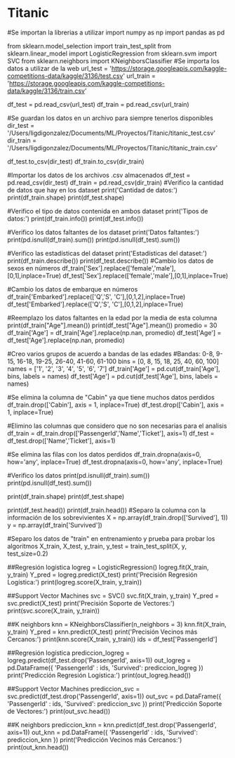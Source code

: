 # Titanic
#Se importan la librerias a utilizar
import numpy as np
import pandas as pd

from sklearn.model_selection import train_test_split
from sklearn.linear_model import LogisticRegression
from sklearn.svm import SVC
from sklearn.neighbors import KNeighborsClassifier
#Se importa los datos a utilizar de la web
url_test = 'https://storage.googleapis.com/kaggle-competitions-data/kaggle/3136/test.csv'
url_train = 'https://storage.googleapis.com/kaggle-competitions-data/kaggle/3136/train.csv'

df_test = pd.read_csv(url_test)
df_train = pd.read_csv(url_train)

#Se guardan los datos en un archivo para siempre tenerlos disponibles
dir_test = '/Users/ligdigonzalez/Documents/ML/Proyectos/Titanic/titanic_test.csv'
dir_train = '/Users/ligdigonzalez/Documents/ML/Proyectos/Titanic/titanic_train.csv'

df_test.to_csv(dir_test)
df_train.to_csv(dir_train)

#Importar los datos de los archivos .csv almacenados
df_test = pd.read_csv(dir_test)
df_train = pd.read_csv(dir_train)
#Verifico la cantidad de datos que hay en los dataset
print('Cantidad de datos:')
print(df_train.shape)
print(df_test.shape)

#Verifico el tipo de datos contenida en ambos dataset
print('Tipos de datos:')
print(df_train.info())
print(df_test.info())

#Verifico los datos faltantes de los dataset
print('Datos faltantes:')
print(pd.isnull(df_train).sum())
print(pd.isnull(df_test).sum())

#Verifico las estadísticas del dataset
print('Estadísticas del dataset:')
print(df_train.describe())
print(df_test.describe())
#Cambio los datos de sexos en números
df_train['Sex'].replace(['female','male'],[0,1],inplace=True)
df_test['Sex'].replace(['female','male'],[0,1],inplace=True)

#Cambio los datos de embarque en números
df_train['Embarked'].replace(['Q','S', 'C'],[0,1,2],inplace=True)
df_test['Embarked'].replace(['Q','S', 'C'],[0,1,2],inplace=True)

#Reemplazo los datos faltantes en la edad por la media de esta columna
print(df_train["Age"].mean())
print(df_test["Age"].mean())
promedio = 30
df_train['Age'] = df_train['Age'].replace(np.nan, promedio)
df_test['Age'] = df_test['Age'].replace(np.nan, promedio)

#Creo varios grupos de acuerdo a bandas de las edades
#Bandas: 0-8, 9-15, 16-18, 19-25, 26-40, 41-60, 61-100
bins = [0, 8, 15, 18, 25, 40, 60, 100]
names = ['1', '2', '3', '4', '5', '6', '7']
df_train['Age'] = pd.cut(df_train['Age'], bins, labels = names)
df_test['Age'] = pd.cut(df_test['Age'], bins, labels = names)

#Se elimina la columna de "Cabin" ya que tiene muchos datos perdidos
df_train.drop(['Cabin'], axis = 1, inplace=True)
df_test.drop(['Cabin'], axis = 1, inplace=True)

#Elimino las columnas que considero que no son necesarias para el analisis
df_train = df_train.drop(['PassengerId','Name','Ticket'], axis=1)
df_test = df_test.drop(['Name','Ticket'], axis=1)

#Se elimina las filas con los datos perdidos
df_train.dropna(axis=0, how='any', inplace=True)
df_test.dropna(axis=0, how='any', inplace=True)

#Verifico los datos
print(pd.isnull(df_train).sum())
print(pd.isnull(df_test).sum())

print(df_train.shape)
print(df_test.shape)

print(df_test.head())
print(df_train.head())
#Separo la columna con la información de los sobrevivientes
X = np.array(df_train.drop(['Survived'], 1))
y = np.array(df_train['Survived'])

#Separo los datos de "train" en entrenamiento y prueba para probar los algoritmos
X_train, X_test, y_train, y_test = train_test_split(X, y, test_size=0.2)

##Regresión logística
logreg = LogisticRegression()
logreg.fit(X_train, y_train)
Y_pred = logreg.predict(X_test)
print('Precisión Regresión Logística:')
print(logreg.score(X_train, y_train))

##Support Vector Machines
svc = SVC()
svc.fit(X_train, y_train)
Y_pred = svc.predict(X_test)
print('Precisión Soporte de Vectores:')
print(svc.score(X_train, y_train))

##K neighbors
knn = KNeighborsClassifier(n_neighbors = 3)
knn.fit(X_train, y_train)
Y_pred = knn.predict(X_test)
print('Precisión Vecinos más Cercanos:')
print(knn.score(X_train, y_train))
ids = df_test['PassengerId']

##Regresión logística
prediccion_logreg = logreg.predict(df_test.drop('PassengerId', axis=1))
out_logreg = pd.DataFrame({ 'PassengerId' : ids, 'Survived': prediccion_logreg })
print('Predicción Regresión Logística:')
print(out_logreg.head())

##Support Vector Machines
prediccion_svc = svc.predict(df_test.drop('PassengerId', axis=1))
out_svc = pd.DataFrame({ 'PassengerId' : ids, 'Survived': prediccion_svc })
print('Predicción Soporte de Vectores:')
print(out_svc.head())

##K neighbors
prediccion_knn = knn.predict(df_test.drop('PassengerId', axis=1))
out_knn = pd.DataFrame({ 'PassengerId' : ids, 'Survived': prediccion_knn })
print('Predicción Vecinos más Cercanos:')
print(out_knn.head())
